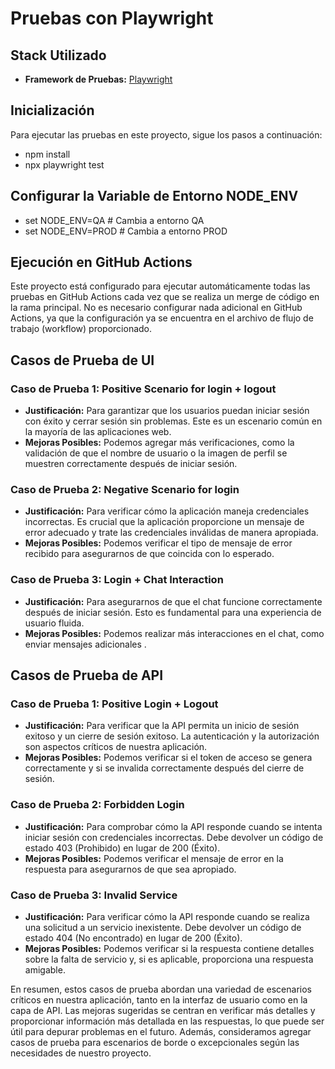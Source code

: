  # Pruebas con Playwright

## Stack Utilizado

- **Framework de Pruebas:** [Playwright](https://playwright.dev/)

## Inicialización

Para ejecutar las pruebas en este proyecto, sigue los pasos a continuación:

- npm install
- npx playwright test
 
 ## Configurar la Variable de Entorno NODE_ENV
 - set NODE_ENV=QA   # Cambia a entorno QA
 - set NODE_ENV=PROD # Cambia a entorno PROD


## Ejecución en GitHub Actions
Este proyecto está configurado para ejecutar automáticamente todas las pruebas en GitHub Actions cada vez que se realiza un merge de código en la rama principal. No es necesario configurar nada adicional en GitHub Actions, ya que la configuración ya se encuentra en el archivo de flujo de trabajo (workflow) proporcionado.

## Casos de Prueba de UI

### Caso de Prueba 1: Positive Scenario for login + logout

- **Justificación:** Para garantizar que los usuarios puedan iniciar sesión con éxito y cerrar sesión sin problemas. Este es un escenario común en la mayoría de las aplicaciones web.
- **Mejoras Posibles:** Podemos agregar más verificaciones, como la validación de que el nombre de usuario o la imagen de perfil se muestren correctamente después de iniciar sesión.

### Caso de Prueba 2: Negative Scenario for login

- **Justificación:** Para verificar cómo la aplicación maneja credenciales incorrectas. Es crucial que la aplicación proporcione un mensaje de error adecuado y trate las credenciales inválidas de manera apropiada.
- **Mejoras Posibles:** Podemos verificar el tipo de mensaje de error recibido para asegurarnos de que coincida con lo esperado.

### Caso de Prueba 3: Login + Chat Interaction

- **Justificación:** Para asegurarnos de que el chat funcione correctamente después de iniciar sesión. Esto es fundamental para una experiencia de usuario fluida.
- **Mejoras Posibles:** Podemos realizar más interacciones en el chat, como enviar mensajes adicionales .

## Casos de Prueba de API

### Caso de Prueba 1: Positive Login + Logout

- **Justificación:** Para verificar que la API permita un inicio de sesión exitoso y un cierre de sesión exitoso. La autenticación y la autorización son aspectos críticos de nuestra aplicación.
- **Mejoras Posibles:** Podemos verificar si el token de acceso se genera correctamente y si se invalida correctamente después del cierre de sesión.

### Caso de Prueba 2: Forbidden Login

- **Justificación:** Para comprobar cómo la API responde cuando se intenta iniciar sesión con credenciales incorrectas. Debe devolver un código de estado 403 (Prohibido) en lugar de 200 (Éxito).
- **Mejoras Posibles:** Podemos verificar el mensaje de error en la respuesta para asegurarnos de que sea apropiado.

### Caso de Prueba 3: Invalid Service

- **Justificación:** Para verificar cómo la API responde cuando se realiza una solicitud a un servicio inexistente. Debe devolver un código de estado 404 (No encontrado) en lugar de 200 (Éxito).
- **Mejoras Posibles:** Podemos verificar si la respuesta contiene detalles sobre la falta de servicio y, si es aplicable, proporciona una respuesta amigable.

En resumen, estos casos de prueba abordan una variedad de escenarios críticos en nuestra aplicación, tanto en la interfaz de usuario como en la capa de API. Las mejoras sugeridas se centran en verificar más detalles y proporcionar información más detallada en las respuestas, lo que puede ser útil para depurar problemas en el futuro. Además, consideramos agregar casos de prueba para escenarios de borde o excepcionales según las necesidades de nuestro proyecto.